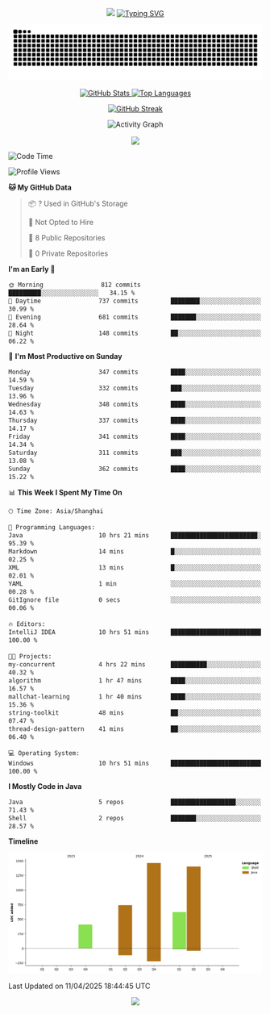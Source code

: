 <!-- -->

<p align="center">
<img src="https://capsule-render.vercel.app/api?type=waving&color=timeGradient&height=300&&section=header&text=HI%20THEME!&fontSize=90&fontAlign=50&fontAlignY=30&desc=I%20am%20AlfonsoKevin!&descAlign=50&descSize=30&descAlignY=60&animation=twinkling" />
    <a align="center" href="https://www.kaijavademo.top/"><img src="https://readme-typing-svg.demolab.com?font=Fira+Code&center=true&pause=1000&width=435&lines=Welcome+to+my+GitHub+profile+page!;%E6%AC%A2%E8%BF%8E%E6%9D%A5%E5%88%B0%E6%88%91%E7%9A%84GitHub%E4%B8%BB%E9%A1%B5%EF%BC%81" alt="Typing SVG" height=200 /> </a>
</p>
 <p align="center"><img src="https://raw.githubusercontent.com/AlfonsoKevin/AlfonsoKevin/output/github-contribution-grid-snake.svg"></p>

</p>


<p align="center" >
  <a href="https://github.com/AlfonsoKevin">  
    <img src="https://github-readme-stats.vercel.app/api/?username=AlfonsoKevin&layout=compact&border_radius=20" width="400"  alt="GitHub Stats" />
  </a>
  <a href="https://www.kaijavademo.top/">
    <img src="https://github-readme-stats.vercel.app/api/top-langs/?username=AlfonsoKevin&layout=compact&border_radius=20" width=400 alt="Top Languages"/>
  </a>
</p>


<p align="center">
    <a href="https://github.com/AlfonsoKevin">
    <img src="https://streak-stats.demolab.com?user=AlfonsoKevin&theme=transparent&hide_border=false%C2%A0%C2%A0%E5%81%87&short_numbers=false%C2%A0%C2%A0%E5%81%87&card_width=595&card_height=234" height="400"  alt="GitHub Streak" />
    </a>
</p>



<p align="center">
    <img width="800" src="https://github-readme-activity-graph.vercel.app/graph?username=AlfonsoKevin&theme=github-compact&hide_border=true&area=true&from=2024-06-01&to=2024-12-31&grid=false&custom_title=Activity%20Graph" alt="Activity Graph" title="Activity Graph" />
</p> 




<p align="center">
	<img align="center" src="https://skillicons.dev/icons?i=idea,java,mysql,redis,spring,rocket,html,css,js,react,linux,py,c,clion,docker,md,stackoverflow&theme=light" />    
</p>


<!--START_SECTION:waka-->
![Code Time](http://img.shields.io/badge/Code%20Time-73%20hrs%2044%20mins-blue)

![Profile Views](http://img.shields.io/badge/Profile%20Views-6-blue)

**🐱 My GitHub Data** 

> 📦 ? Used in GitHub's Storage 
 > 
> 🚫 Not Opted to Hire
 > 
> 📜 8 Public Repositories 
 > 
> 🔑 0 Private Repositories 
 > 
**I'm an Early 🐤** 

```text
🌞 Morning                812 commits         █████████░░░░░░░░░░░░░░░░   34.15 % 
🌆 Daytime                737 commits         ████████░░░░░░░░░░░░░░░░░   30.99 % 
🌃 Evening                681 commits         ███████░░░░░░░░░░░░░░░░░░   28.64 % 
🌙 Night                  148 commits         ██░░░░░░░░░░░░░░░░░░░░░░░   06.22 % 
```
📅 **I'm Most Productive on Sunday** 

```text
Monday                   347 commits         ████░░░░░░░░░░░░░░░░░░░░░   14.59 % 
Tuesday                  332 commits         ███░░░░░░░░░░░░░░░░░░░░░░   13.96 % 
Wednesday                348 commits         ████░░░░░░░░░░░░░░░░░░░░░   14.63 % 
Thursday                 337 commits         ████░░░░░░░░░░░░░░░░░░░░░   14.17 % 
Friday                   341 commits         ████░░░░░░░░░░░░░░░░░░░░░   14.34 % 
Saturday                 311 commits         ███░░░░░░░░░░░░░░░░░░░░░░   13.08 % 
Sunday                   362 commits         ████░░░░░░░░░░░░░░░░░░░░░   15.22 % 
```


📊 **This Week I Spent My Time On** 

```text
🕑︎ Time Zone: Asia/Shanghai

💬 Programming Languages: 
Java                     10 hrs 21 mins      ████████████████████████░   95.39 % 
Markdown                 14 mins             █░░░░░░░░░░░░░░░░░░░░░░░░   02.25 % 
XML                      13 mins             █░░░░░░░░░░░░░░░░░░░░░░░░   02.01 % 
YAML                     1 min               ░░░░░░░░░░░░░░░░░░░░░░░░░   00.28 % 
GitIgnore file           0 secs              ░░░░░░░░░░░░░░░░░░░░░░░░░   00.06 % 

🔥 Editors: 
IntelliJ IDEA            10 hrs 51 mins      █████████████████████████   100.00 % 

🐱‍💻 Projects: 
my-concurrent            4 hrs 22 mins       ██████████░░░░░░░░░░░░░░░   40.32 % 
algorithm                1 hr 47 mins        ████░░░░░░░░░░░░░░░░░░░░░   16.57 % 
mallchat-learning        1 hr 40 mins        ████░░░░░░░░░░░░░░░░░░░░░   15.36 % 
string-toolkit           48 mins             ██░░░░░░░░░░░░░░░░░░░░░░░   07.47 % 
thread-design-pattern    41 mins             ██░░░░░░░░░░░░░░░░░░░░░░░   06.40 % 

💻 Operating System: 
Windows                  10 hrs 51 mins      █████████████████████████   100.00 % 
```

**I Mostly Code in Java** 

```text
Java                     5 repos             ██████████████████░░░░░░░   71.43 % 
Shell                    2 repos             ███████░░░░░░░░░░░░░░░░░░   28.57 % 
```



**Timeline**

![Lines of Code chart](https://raw.githubusercontent.com/AlfonsoKevin/AlfonsoKevin/main/assets/bar_graph.png)


 Last Updated on 11/04/2025 18:44:45 UTC
<!--END_SECTION:waka-->

<p align="center">
    <a href="https://github.com/AlfonsoKevin"></a><img src="https://img.shields.io/badge/GitHub-grey?logo=github" />
</p>
